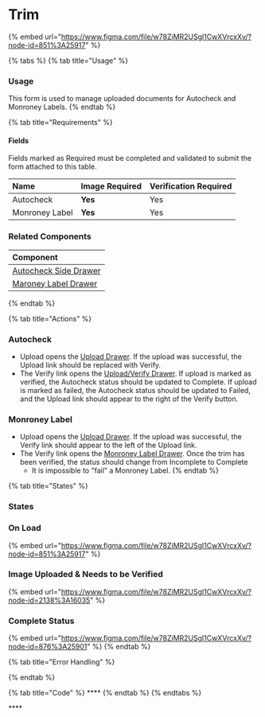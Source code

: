 # Trim

{% embed url="https://www.figma.com/file/w78ZiMR2USgl1CwXVrcxXv/?node-id=851%3A25917" %}

{% tabs %}
{% tab title="Usage" %}
### Usage

This form is used to manage uploaded documents for Autocheck and Monroney Labels. 
{% endtab %}

{% tab title="Requirements" %}
#### Fields

Fields marked as Required must be completed and validated to submit the form attached to this table.

| Name | Image Required | Verification Required |
| :--- | :--- | :--- |
| Autocheck | **Yes** | Yes |
| Monroney Label | **Yes** | Yes |

### Related Components

| Component |
| :--- |
| [Autocheck Side Drawer](../../drawer/untitled.md) |
| [Maroney Label Drawer](../../../templates/drawer-templates/drawer-trim.md) |
{% endtab %}

{% tab title="Actions" %}
### Autocheck

* Upload opens the [Upload Drawer](../../drawer/upload.md). If the upload was successful, the Upload link should be replaced with Verify.
* The Verify link opens the [Upload/Verify Drawer](../../drawer/upload-verify-drawer.md). If upload is marked as verified, the Autocheck status should be updated to Complete. If upload is marked as failed, the Autocheck status should be updated to Failed, and the Upload link should appear to the right of the Verify button.

### Monroney Label

* Upload opens the [Upload Drawer](../../drawer/upload.md). If the upload was successful, the Verify link should appear to the left of the Upload link.
* The Verify link opens the [Monroney Label Drawer](../../../templates/drawer-templates/drawer-trim.md). Once the trim has been verified, the status should change from Incomplete to Complete
  * It is impossible to "fail" a Monroney Label.
{% endtab %}

{% tab title="States" %}
### **States**

### **On Load**

{% embed url="https://www.figma.com/file/w78ZiMR2USgl1CwXVrcxXv/?node-id=851%3A25917" %}

### **Image Uploaded & Needs to be Verified**

{% embed url="https://www.figma.com/file/w78ZiMR2USgl1CwXVrcxXv/?node-id=2138%3A16035" %}

### Complete Status

{% embed url="https://www.figma.com/file/w78ZiMR2USgl1CwXVrcxXv/?node-id=876%3A25901" %}
{% endtab %}

{% tab title="Error Handling" %}

{% endtab %}

{% tab title="Code" %}
\*\*\*\*
{% endtab %}
{% endtabs %}





\*\*\*\*



